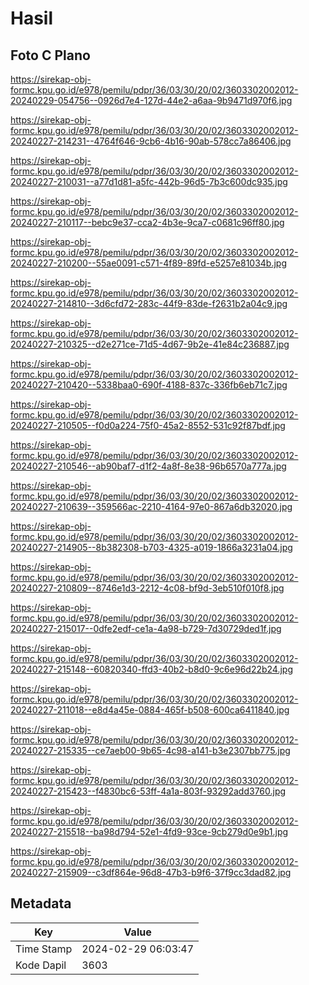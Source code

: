 # Hasil

## Foto C Plano

https://sirekap-obj-formc.kpu.go.id/e978/pemilu/pdpr/36/03/30/20/02/3603302002012-20240229-054756--0926d7e4-127d-44e2-a6aa-9b9471d970f6.jpg

https://sirekap-obj-formc.kpu.go.id/e978/pemilu/pdpr/36/03/30/20/02/3603302002012-20240227-214231--4764f646-9cb6-4b16-90ab-578cc7a86406.jpg

https://sirekap-obj-formc.kpu.go.id/e978/pemilu/pdpr/36/03/30/20/02/3603302002012-20240227-210031--a77d1d81-a5fc-442b-96d5-7b3c600dc935.jpg

https://sirekap-obj-formc.kpu.go.id/e978/pemilu/pdpr/36/03/30/20/02/3603302002012-20240227-210117--bebc9e37-cca2-4b3e-9ca7-c0681c96ff80.jpg

https://sirekap-obj-formc.kpu.go.id/e978/pemilu/pdpr/36/03/30/20/02/3603302002012-20240227-210200--55ae0091-c571-4f89-89fd-e5257e81034b.jpg

https://sirekap-obj-formc.kpu.go.id/e978/pemilu/pdpr/36/03/30/20/02/3603302002012-20240227-214810--3d6cfd72-283c-44f9-83de-f2631b2a04c9.jpg

https://sirekap-obj-formc.kpu.go.id/e978/pemilu/pdpr/36/03/30/20/02/3603302002012-20240227-210325--d2e271ce-71d5-4d67-9b2e-41e84c236887.jpg

https://sirekap-obj-formc.kpu.go.id/e978/pemilu/pdpr/36/03/30/20/02/3603302002012-20240227-210420--5338baa0-690f-4188-837c-336fb6eb71c7.jpg

https://sirekap-obj-formc.kpu.go.id/e978/pemilu/pdpr/36/03/30/20/02/3603302002012-20240227-210505--f0d0a224-75f0-45a2-8552-531c92f87bdf.jpg

https://sirekap-obj-formc.kpu.go.id/e978/pemilu/pdpr/36/03/30/20/02/3603302002012-20240227-210546--ab90baf7-d1f2-4a8f-8e38-96b6570a777a.jpg

https://sirekap-obj-formc.kpu.go.id/e978/pemilu/pdpr/36/03/30/20/02/3603302002012-20240227-210639--359566ac-2210-4164-97e0-867a6db32020.jpg

https://sirekap-obj-formc.kpu.go.id/e978/pemilu/pdpr/36/03/30/20/02/3603302002012-20240227-214905--8b382308-b703-4325-a019-1866a3231a04.jpg

https://sirekap-obj-formc.kpu.go.id/e978/pemilu/pdpr/36/03/30/20/02/3603302002012-20240227-210809--8746e1d3-2212-4c08-bf9d-3eb510f010f8.jpg

https://sirekap-obj-formc.kpu.go.id/e978/pemilu/pdpr/36/03/30/20/02/3603302002012-20240227-215017--0dfe2edf-ce1a-4a98-b729-7d30729ded1f.jpg

https://sirekap-obj-formc.kpu.go.id/e978/pemilu/pdpr/36/03/30/20/02/3603302002012-20240227-215148--60820340-ffd3-40b2-b8d0-9c6e96d22b24.jpg

https://sirekap-obj-formc.kpu.go.id/e978/pemilu/pdpr/36/03/30/20/02/3603302002012-20240227-211018--e8d4a45e-0884-465f-b508-600ca6411840.jpg

https://sirekap-obj-formc.kpu.go.id/e978/pemilu/pdpr/36/03/30/20/02/3603302002012-20240227-215335--ce7aeb00-9b65-4c98-a141-b3e2307bb775.jpg

https://sirekap-obj-formc.kpu.go.id/e978/pemilu/pdpr/36/03/30/20/02/3603302002012-20240227-215423--f4830bc6-53ff-4a1a-803f-93292add3760.jpg

https://sirekap-obj-formc.kpu.go.id/e978/pemilu/pdpr/36/03/30/20/02/3603302002012-20240227-215518--ba98d794-52e1-4fd9-93ce-9cb279d0e9b1.jpg

https://sirekap-obj-formc.kpu.go.id/e978/pemilu/pdpr/36/03/30/20/02/3603302002012-20240227-215909--c3df864e-96d8-47b3-b9f6-37f9cc3dad82.jpg


## Metadata

| Key        | Value               |
| ---------- | ------------------- |
| Time Stamp | 2024-02-29 06:03:47 |
| Kode Dapil | 3603                |



